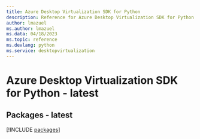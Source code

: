 ```yaml
---
title: Azure Desktop Virtualization SDK for Python
description: Reference for Azure Desktop Virtualization SDK for Python
author: lmazuel
ms.author: lmazuel
ms.data: 04/18/2023
ms.topic: reference
ms.devlang: python
ms.service: desktopvirtualization
---
```

# Azure Desktop Virtualization SDK for Python - latest
## Packages - latest
[!INCLUDE [packages](desktop-virtualization-index.md)]